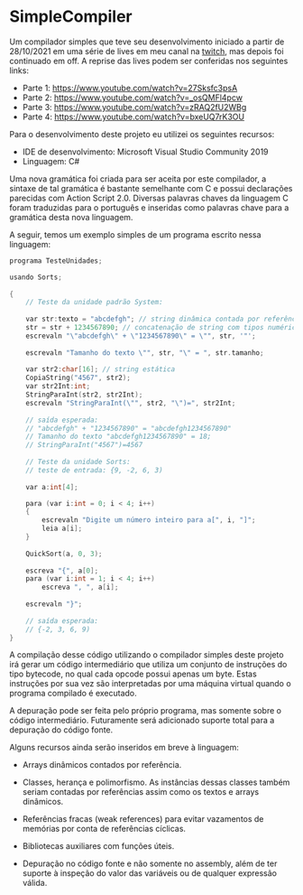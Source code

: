 # SimpleCompiler
Um compilador simples que teve seu desenvolvimento iniciado a partir de 28/10/2021 em uma série de lives em meu canal na [twitch](https://www.twitch.tv/sharivanx), mas depois foi continuado em off. A reprise das lives podem ser conferidas nos seguintes links:

- Parte 1: https://www.youtube.com/watch?v=27Sksfc3psA
- Parte 2: https://www.youtube.com/watch?v=_osQMFl4pcw
- Parte 3: https://www.youtube.com/watch?v=zRAQ2fU2WBg
- Parte 4: https://www.youtube.com/watch?v=bxeUQ7rK3OU

Para o desenvolvimento deste projeto eu utilizei os seguintes recursos:

- IDE de desenvolvimento: Microsoft Visual Studio Community 2019
- Linguagem: C#

Uma nova gramática foi criada para ser aceita por este compilador, a sintaxe de tal gramática é bastante semelhante com C e possui declarações parecidas com Action Script 2.0. Diversas palavras chaves da linguagem C foram traduzidas para o português e inseridas como palavras chave para a gramática desta nova linguagem.

A seguir, temos um exemplo simples de um programa escrito nessa linguagem:

```c++
programa TesteUnidades;

usando Sorts;
	
{
	// Teste da unidade padrão System:
		
	var str:texto = "abcdefgh"; // string dinâmica contada por referência
	str = str + 1234567890; // concatenação de string com tipos numéricos
	escrevaln "\"abcdefgh\" + \"1234567890\" = \"", str, '"';
		
	escrevaln "Tamanho do texto \"", str, "\" = ", str.tamanho;
		
	var str2:char[16]; // string estática
	CopiaString("4567", str2);
	var str2Int:int;
	StringParaInt(str2, str2Int);
	escrevaln "StringParaInt(\"", str2, "\")=", str2Int;
		
	// saída esperada:
	// "abcdefgh" + "1234567890" = "abcdefgh1234567890"
	// Tamanho do texto "abcdefgh1234567890" = 18;
	// StringParaInt("4567")=4567
		
	// Teste da unidade Sorts:
	// teste de entrada: {9, -2, 6, 3)
		
	var a:int[4];

	para (var i:int = 0; i < 4; i++)
	{
		escrevaln "Digite um número inteiro para a[", i, "]";
		leia a[i];
	}
		
	QuickSort(a, 0, 3);
		
	escreva "{", a[0];
	para (var i:int = 1; i < 4; i++)
		escreva ", ", a[i];
			
	escrevaln "}";
		
	// saída esperada:
	// {-2, 3, 6, 9)
}
```

A compilação desse código utilizando o compilador simples deste projeto irá gerar um código intermediário que utiliza um conjunto de instruções do tipo bytecode, no qual cada opcode possui apenas um byte. Estas instruções por sua vez são interpretadas por uma máquina virtual quando o programa compilado é executado.

A depuração pode ser feita pelo próprio programa, mas somente sobre o código intermediário. Futuramente será adicionado suporte total para a depuração do código fonte.

Alguns recursos ainda serão inseridos em breve à linguagem:

- Arrays dinâmicos contados por referência.

- Classes, herança e polimorfismo. As instâncias dessas classes também seriam contadas por referências assim como os textos e arrays dinâmicos.

- Referências fracas (weak references) para evitar vazamentos de memórias por conta de referências cíclicas.

- Bibliotecas auxiliares com funções úteis.

- Depuração no código fonte e não somente no assembly, além de ter suporte à inspeção do valor das variáveis ou de qualquer expressão válida.
